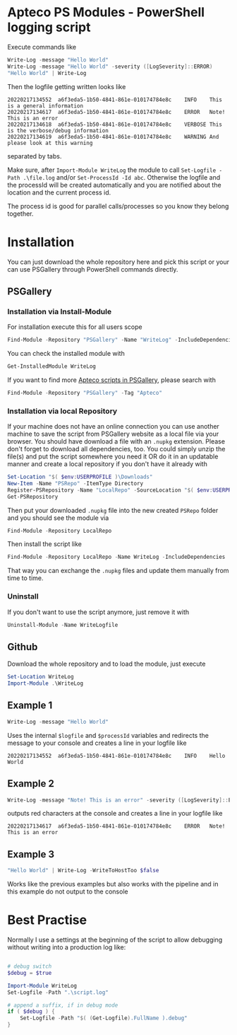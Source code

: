 
# Apteco PS Modules - PowerShell logging script

Execute commands like

```PowerShell
Write-Log -message "Hello World"
Write-Log -message "Hello World" -severity ([LogSeverity]::ERROR)
"Hello World" | Write-Log
```

Then the logfile getting written looks like

```
20220217134552	a6f3eda5-1b50-4841-861e-010174784e8c	INFO	This is a general information
20220217134617	a6f3eda5-1b50-4841-861e-010174784e8c	ERROR	Note! This is an error
20220217134618	a6f3eda5-1b50-4841-861e-010174784e8c	VERBOSE	This is the verbose/debug information
20220217134619	a6f3eda5-1b50-4841-861e-010174784e8c	WARNING	And please look at this warning

```

separated by tabs.


Make sure, after `Import-Module WriteLog` the module to call `Set-Logfile -Path .\file.log` and/or `Set-ProcessId -Id abc`. Otherwise the logfile and the processId will be created automatically and you are notified about the location and the current process id.

The process id is good for parallel calls/processes so you know they belong together.

# Installation

You can just download the whole repository here and pick this script or your can use PSGallery through PowerShell commands directly.

## PSGallery

### Installation via Install-Module

For installation execute this for all users scope

```PowerShell
Find-Module -Repository "PSGallery" -Name "WriteLog" -IncludeDependencies | Install-Module -Verbose -Scope AllUsers
```

You can check the installed module with

```PowerShell
Get-InstalledModule WriteLog
```

If you want to find more [Apteco scripts in PSGallery](https://www.powershellgallery.com/packages?q=Tags%3A%22Apteco%22), please search with

```PowerShell
Find-Module -Repository "PSGallery" -Tag "Apteco"
```

### Installation via local Repository

If your machine does not have an online connection you can use another machine to save the script from PSGallery website as a local file via your browser. You should have download a file with an `.nupkg` extension. Please don't forget to download all dependencies, too. You could simply unzip the file(s) and put the script somewhere you need it OR do it in an updatable manner and create a local repository if you don't have it already with

```PowerShell
Set-Location "$( $env:USERPROFILE )\Downloads"
New-Item -Name "PSRepo" -ItemType Directory
Register-PSRepository -Name "LocalRepo" -SourceLocation "$( $env:USERPROFILE )\Downloads\PSRepo"
Get-PSRepository
```

Then put your downloaded `.nupkg` file into the new created `PSRepo` folder and you should see the module via 

```PowerShell
Find-Module -Repository LocalRepo
```

Then install the script like 

```PowerShell
Find-Module -Repository LocalRepo -Name WriteLog -IncludeDependencies | Install-Module -Scope CurrentUser -Verbose
```

That way you can exchange the `.nupkg` files and update them manually from time to time.

### Uninstall

If you don't want to use the script anymore, just remove it with 

```PowerShell
Uninstall-Module -Name WriteLogfile
```



## Github

Download the whole repository and to load the module, just execute

```PowerShell
Set-Location WriteLog
Import-Module .\WriteLog
```

## Example 1

```PowerShell
Write-Log -message "Hello World"
```

Uses the internal `$logfile` and `$processId` variables and redirects the message to your console and creates a line in your logfile like

```
20220217134552	a6f3eda5-1b50-4841-861e-010174784e8c	INFO	Hello World
```

## Example 2

```PowerShell
Write-Log -message "Note! This is an error" -severity ([LogSeverity]::ERROR)
```

outputs red characters at the console and creates a line in your logfile like

```
20220217134617	a6f3eda5-1b50-4841-861e-010174784e8c	ERROR	Note! This is an error
```

## Example 3

```PowerShell
"Hello World" | Write-Log -WriteToHostToo $false
```

Works like the previous examples but also works with the pipeline and in this example do not output to the console

# Best Practise

Normally I use a settings at the beginning of the script to allow debugging without writing into a production log like:

```PowerShell

# debug switch
$debug = $true

Import-Module WriteLog
Set-Logfile -Path ".\script.log"

# append a suffix, if in debug mode
if ( $debug ) {
    Set-Logfile -Path "$( (Get-Logfile).FullName ).debug"
}

```

